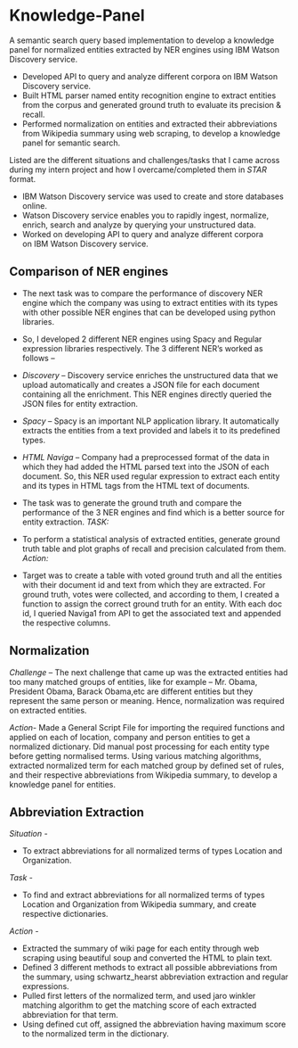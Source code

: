 # Knowledge-Panel
A semantic search query based implementation to develop a knowledge panel for normalized entities extracted by NER engines using IBM Watson Discovery service.

- Developed API to query and analyze different corpora on IBM Watson Discovery service.
- Built HTML parser named entity recognition engine to extract entities from the corpus and generated ground truth to evaluate its precision & recall.
- Performed normalization on entities and extracted their abbreviations from Wikipedia summary using web scraping, to develop a knowledge panel for semantic search.

Listed are the different situations and challenges/tasks that I came across during my intern project and how I overcame/completed them in *STAR* format.


- IBM Watson Discovery service was used to create and store databases online.
- Watson Discovery service enables you to rapidly ingest, normalize, enrich, search and analyze by querying your unstructured data.
- Worked on developing API to query and analyze different corpora on IBM Watson Discovery service.


## Comparison of NER engines
- The next task was to compare the performance of discovery NER engine which the company was using to extract entities with its types with other possible NER engines that can be developed using python libraries.
- So, I developed 2 different NER engines using Spacy and Regular expression libraries respectively.
The 3 different NER’s worked as follows – 
- *Discovery* – Discovery service enriches the unstructured data that we upload automatically and creates a JSON file for each document containing all the enrichment. This NER engines directly queried the JSON files for entity extraction.
- *Spacy* – Spacy is an important NLP application library. It automatically extracts the entities from a text provided and labels it to its predefined types. 
- *HTML Naviga* – Company had a preprocessed format of the data in which they had added the HTML parsed text into the JSON of each document. So, this NER used regular expression to extract each entity and its types in HTML tags from the HTML text of documents.

- The task was to generate the ground truth and compare the performance of the 3 NER engines and find which is a better source for entity extraction.
*TASK:* 
- To perform a statistical analysis of extracted entities, generate ground truth table and plot graphs of recall and precision calculated from them.
*Action:*
- Target was to create a table with voted ground truth and all the entities with their document id and text from which they are extracted. For ground truth, votes were collected, and according to them, I created a function to assign the correct ground truth for an entity. With each doc id, I queried Naviga1 from API to get the associated text and appended the respective columns.


## Normalization
*Challenge* –  The next challenge that came up was the extracted entities had too many matched groups of entities, like for example – Mr. Obama, President Obama, Barack Obama,etc are different entities but they represent the same person or meaning. Hence, normalization was required on extracted entities.

*Action-*
Made a General Script File for importing the required functions and applied on each of location, company and person entities to get a normalized dictionary. Did manual post processing for each entity type before getting normalised terms. Using various matching algorithms, extracted normalized term for each matched group by defined set of rules, and their respective abbreviations from Wikipedia summary, to develop a knowledge panel for entities.


## Abbreviation Extraction
*Situation -* 
- To extract abbreviations for all normalized terms of types Location and Organization.

*Task -* 
- To find and extract abbreviations for all normalized terms of types Location and Organization from Wikipedia summary, and create respective dictionaries.

*Action -* 
- Extracted the summary of wiki page for each entity through web scraping using beautiful soup and converted the HTML to plain text.
- Defined 3 different methods to extract all possible abbreviations from the summary, using schwartz_hearst abbreviation extraction and regular expressions.
- Pulled first letters of the normalized term, and used jaro winkler matching algorithm to get the matching score of each extracted abbreviation for that term.
- Using defined cut off, assigned the abbreviation having maximum score to the normalized term in the dictionary.
